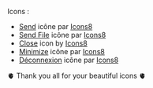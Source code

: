 Icons :

- <a target="_blank" href="https://icons8.com/icon/87592/send">Send</a> icône par <a target="_blank" href="https://icons8.com">Icons8</a>
- <a target="_blank" href="https://icons8.com/icon/93232/send-file">Send File</a> icône par <a target="_blank" href="https://icons8.com">Icons8</a>
- <a target="_blank" href="https://icons8.com/icon/89211/close-window">Close</a> icon by <a target="_blank" href="https://icons8.com">Icons8</a>
- <a target="_blank" href="https://icons8.com/icon/89478/minimize-window">Minimize</a> icône par <a target="_blank" href="https://icons8.com">Icons8</a>
- <a target="_blank" href="https://icons8.com/icon/89132/logout-rounded-left">Déconnexion</a> icône par <a target="_blank" href="https://icons8.com">Icons8</a>

🫀 Thank you all for your beautiful icons 🫀
